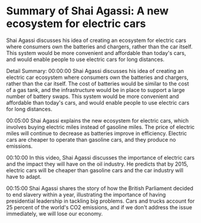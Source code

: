 # Summary of Shai Agassi: A new ecosystem for electric cars

Shai Agassi discusses his idea of creating an ecosystem for electric cars where consumers own the batteries and chargers, rather than the car itself. This system would be more convenient and affordable than today's cars, and would enable people to use electric cars for long distances.

Detail Summary: 
00:00:00
Shai Agassi discusses his idea of creating an electric car ecosystem where consumers own the batteries and chargers, rather than the car itself. The cost of batteries would be similar to the cost of a gas tank, and the infrastructure would be in place to support a large number of battery swaps. This system would be more convenient and affordable than today's cars, and would enable people to use electric cars for long distances.

00:05:00
Shai Agassi explains the new ecosystem for electric cars, which involves buying electric miles instead of gasoline miles. The price of electric miles will continue to decrease as batteries improve in efficiency. Electric cars are cheaper to operate than gasoline cars, and they produce no emissions.

00:10:00
In this video, Shai Agassi discusses the importance of electric cars and the impact they will have on the oil industry. He predicts that by 2015, electric cars will be cheaper than gasoline cars and the car industry will have to adapt.

00:15:00
Shai Agassi shares the story of how the British Parliament decided to end slavery within a year, illustrating the importance of having presidential leadership in tackling big problems. Cars and trucks account for 25 percent of the world's CO2 emissions, and if we don't address the issue immediately, we will lose our economy.

